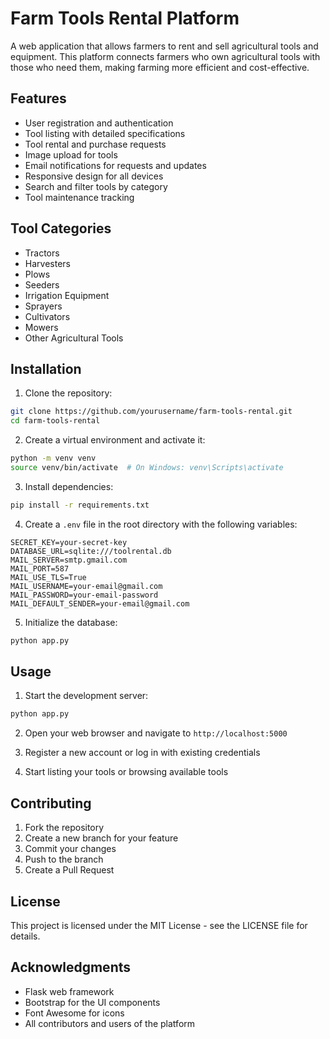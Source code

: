 # Farm Tools Rental Platform

A web application that allows farmers to rent and sell agricultural tools and equipment. This platform connects farmers who own agricultural tools with those who need them, making farming more efficient and cost-effective.

## Features

- User registration and authentication
- Tool listing with detailed specifications
- Tool rental and purchase requests
- Image upload for tools
- Email notifications for requests and updates
- Responsive design for all devices
- Search and filter tools by category
- Tool maintenance tracking

## Tool Categories

- Tractors
- Harvesters
- Plows
- Seeders
- Irrigation Equipment
- Sprayers
- Cultivators
- Mowers
- Other Agricultural Tools

## Installation

1. Clone the repository:
```bash
git clone https://github.com/yourusername/farm-tools-rental.git
cd farm-tools-rental
```

2. Create a virtual environment and activate it:
```bash
python -m venv venv
source venv/bin/activate  # On Windows: venv\Scripts\activate
```

3. Install dependencies:
```bash
pip install -r requirements.txt
```

4. Create a `.env` file in the root directory with the following variables:
```
SECRET_KEY=your-secret-key
DATABASE_URL=sqlite:///toolrental.db
MAIL_SERVER=smtp.gmail.com
MAIL_PORT=587
MAIL_USE_TLS=True
MAIL_USERNAME=your-email@gmail.com
MAIL_PASSWORD=your-email-password
MAIL_DEFAULT_SENDER=your-email@gmail.com
```

5. Initialize the database:
```bash
python app.py
```

## Usage

1. Start the development server:
```bash
python app.py
```

2. Open your web browser and navigate to `http://localhost:5000`

3. Register a new account or log in with existing credentials

4. Start listing your tools or browsing available tools

## Contributing

1. Fork the repository
2. Create a new branch for your feature
3. Commit your changes
4. Push to the branch
5. Create a Pull Request

## License

This project is licensed under the MIT License - see the LICENSE file for details.

## Acknowledgments

- Flask web framework
- Bootstrap for the UI components
- Font Awesome for icons
- All contributors and users of the platform 